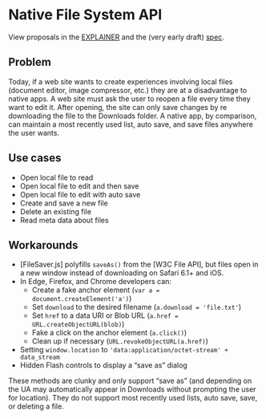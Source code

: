 # Native File System API
View proposals in the [EXPLAINER](EXPLAINER.md) and the (very early draft) [spec](https://wicg.github.io/writable-files/).

## Problem
Today, if a web site wants to create experiences involving local files (document editor, image compressor, etc.) they are at a disadvantage to native apps. A web site must ask the user to reopen a file every time they want to edit it. After opening, the site can only save changes by re downloading the file to the Downloads folder. A native app, by comparison, can maintain a most recently used list, auto save, and save files anywhere the user wants.

## Use cases
- Open local file to read
- Open local file to edit and then save
- Open local file to edit with auto save
- Create and save a new file
- Delete an existing file
- Read meta data about files

## Workarounds
- [FileSaver.js] polyfills `saveAs()` from the [W3C File API], but files open in a new window instead of downloading on Safari 6.1+ and iOS.
- In Edge, Firefox, and Chrome developers can:
	- Create a fake anchor element (`var a = document.createElement('a')`)
	- Set `download` to the desired filename (`a.download = 'file.txt'`)
	- Set `href` to a data URI or Blob URL (`a.href = URL.createObjectURL(blob)`)
	- Fake a click on the anchor element (`a.click()`)
	- Clean up if necessary (`URL.revokeObjectURL(a.href)`)
- Setting `window.location` to `'data:application/octet-stream' + data_stream`
- Hidden Flash controls to display a “save as” dialog

These methods are clunky and only support “save as” (and depending on the UA may automatically appear in Downloads without prompting the user for location). They do not support most recently used lists, auto save, save, or deleting a file.
